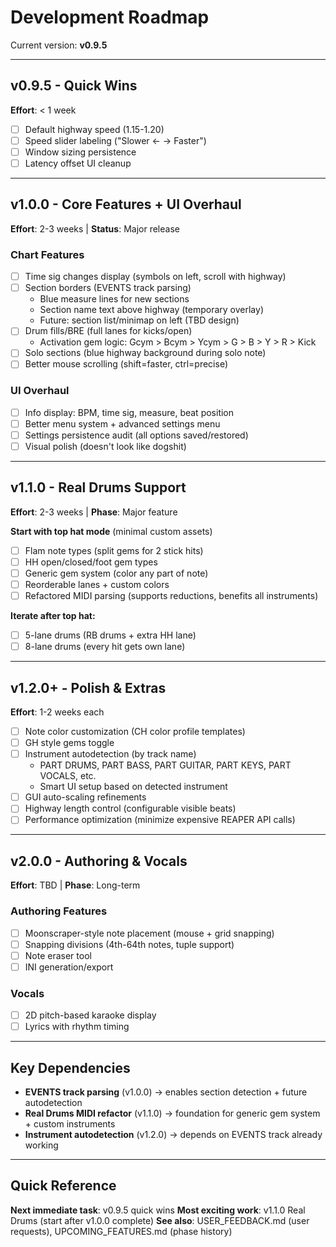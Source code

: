 # Development Roadmap

Current version: **v0.9.5**

---

## v0.9.5 - Quick Wins
**Effort**: < 1 week

- [ ] Default highway speed (1.15-1.20)
- [ ] Speed slider labeling ("Slower ← → Faster")
- [ ] Window sizing persistence
- [ ] Latency offset UI cleanup

---

## v1.0.0 - Core Features + UI Overhaul
**Effort**: 2-3 weeks | **Status**: Major release

### Chart Features
- [ ] Time sig changes display (symbols on left, scroll with highway)
- [ ] Section borders (EVENTS track parsing)
  - Blue measure lines for new sections
  - Section name text above highway (temporary overlay)
  - Future: section list/minimap on left (TBD design)
- [ ] Drum fills/BRE (full lanes for kicks/open)
  - Activation gem logic: Gcym > Bcym > Ycym > G > B > Y > R > Kick
- [ ] Solo sections (blue highway background during solo note)
- [ ] Better mouse scrolling (shift=faster, ctrl=precise)

### UI Overhaul
- [ ] Info display: BPM, time sig, measure, beat position
- [ ] Better menu system + advanced settings menu
- [ ] Settings persistence audit (all options saved/restored)
- [ ] Visual polish (doesn't look like dogshit)

---

## v1.1.0 - Real Drums Support
**Effort**: 2-3 weeks | **Phase**: Major feature

**Start with top hat mode** (minimal custom assets)

- [ ] Flam note types (split gems for 2 stick hits)
- [ ] HH open/closed/foot gem types
- [ ] Generic gem system (color any part of note)
- [ ] Reorderable lanes + custom colors
- [ ] Refactored MIDI parsing (supports reductions, benefits all instruments)

**Iterate after top hat:**
- [ ] 5-lane drums (RB drums + extra HH lane)
- [ ] 8-lane drums (every hit gets own lane)

---

## v1.2.0+ - Polish & Extras
**Effort**: 1-2 weeks each

- [ ] Note color customization (CH color profile templates)
- [ ] GH style gems toggle
- [ ] Instrument autodetection (by track name)
  - PART DRUMS, PART BASS, PART GUITAR, PART KEYS, PART VOCALS, etc.
  - Smart UI setup based on detected instrument
- [ ] GUI auto-scaling refinements
- [ ] Highway length control (configurable visible beats)
- [ ] Performance optimization (minimize expensive REAPER API calls)

---

## v2.0.0 - Authoring & Vocals
**Effort**: TBD | **Phase**: Long-term

### Authoring Features
- [ ] Moonscraper-style note placement (mouse + grid snapping)
- [ ] Snapping divisions (4th-64th notes, tuple support)
- [ ] Note eraser tool
- [ ] INI generation/export

### Vocals
- [ ] 2D pitch-based karaoke display
- [ ] Lyrics with rhythm timing

---

## Key Dependencies

- **EVENTS track parsing** (v1.0.0) → enables section detection + future autodetection
- **Real Drums MIDI refactor** (v1.1.0) → foundation for generic gem system + custom instruments
- **Instrument autodetection** (v1.2.0) → depends on EVENTS track already working

---

## Quick Reference

**Next immediate task**: v0.9.5 quick wins
**Most exciting work**: v1.1.0 Real Drums (start after v1.0.0 complete)
**See also**: USER_FEEDBACK.md (user requests), UPCOMING_FEATURES.md (phase history)
